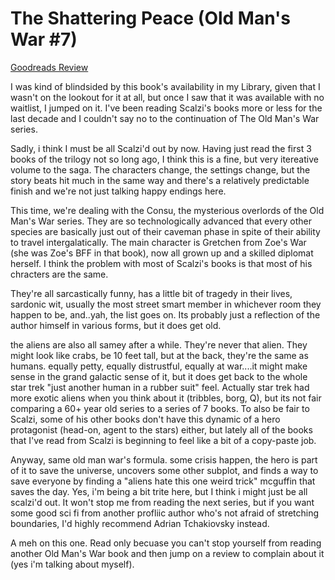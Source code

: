 # The Shattering Peace (Old Man's War #7)
[Goodreads Review](https://www.goodreads.com/review/show/7940200874)

I was kind of blindsided by this book's availability in my Library, given that I wasn't on the lookout for it at all, but once I saw that it was available with no waitlist, I jumped on it. I've been reading Scalzi's books more or less for the last decade and I couldn't say no to the continuation of The Old Man's War series.

Sadly, i think I must be all Scalzi'd out by now. Having just read the first 3 books of the trilogy not so long ago, I think this is a fine, but very itereative volume to the saga. The characters change, the settings change, but the story beats hit much in the same way and there's a relatively predictable finish and we're not just talking happy endings here.

This time, we're dealing with the Consu, the mysterious overlords of the Old Man's War series. They are so technologically advanced that every other species are basically just out of their caveman phase in spite of their ability to travel intergalatically. The main character is Gretchen from Zoe's War (she was Zoe's BFF in that book), now all grown up and a skilled diplomat herself. I think the problem with most of Scalzi's books is that most of his chracters are the same.

They're all sarcastically funny, has a little bit of tragedy in their lives, sardonic wit, usually the most street smart member in whichever room they happen to be, and..yah, the list goes on. Its probably just a reflection of the author himself in various forms, but it does get old.

the aliens are also all samey after a while. They're never that alien. They might look like crabs, be 10 feet tall, but at the back, they're the same as humans. equally petty, equally distrustful, equally at war....it might make sense in the grand galactic sense of it, but it does get back to the whole star trek "just another human in a rubber suit" feel. Actually star trek had more exotic aliens when you think about it (tribbles, borg, Q), but its not fair comparing a 60+ year old series to a series of 7 books. To also be fair to Scalzi, some of his other books don't have this dynamic of a hero protagonist (head-on, agent to the stars) either, but lately all of the books that I've read from Scalzi is beginning to feel like a bit of a copy-paste job.

Anyway, same old man war's formula. some crisis happen, the hero is part of it to save the universe, uncovers some other subplot, and finds a way to save everyone by finding a "aliens hate this one weird trick" mcguffin that saves the day. Yes, i'm being a bit trite here, but I think i might just be all scalzi'd out. It won't stop me from reading the next series, but if you want some good sci fi from another profliic author who's not afraid of stretching boundaries, I'd highly recommend Adrian Tchakiovsky instead.

A meh on this one. Read only becuase you can't stop yourself from reading another Old Man's War book and then jump on a review to complain about it (yes i'm talking about myself).